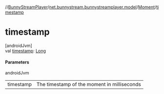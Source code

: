 //[BunnyStreamPlayer](../../../index.md)/[net.bunnystream.bunnystreamplayer.model](../index.md)/[Moment](index.md)/[timestamp](timestamp.md)

# timestamp

[androidJvm]\
val [timestamp](timestamp.md): [Long](https://kotlinlang.org/api/latest/jvm/stdlib/kotlin-stdlib/kotlin/-long/index.html)

#### Parameters

androidJvm

| | |
|---|---|
| timestamp | The timestamp of the moment in milliseconds |
